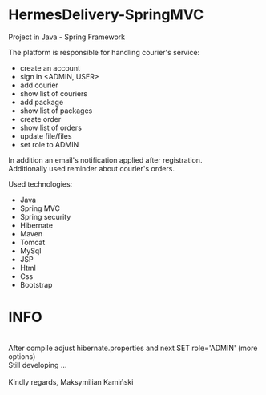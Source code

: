 # HermesDelivery-SpringMVC

Project in Java - Spring Framework

The platform is responsible for handling courier's service:
- create an account
- sign in <ADMIN, USER>
- add courier
- show list of couriers
- add package
- show list of packages
- create order
- show list of orders
- update file/files
- set role to ADMIN

In addition an email's notification applied after registration. </br>
Additionally used reminder about courier's orders.

Used technologies:
- Java 
- Spring MVC
- Spring security
- Hibernate
- Maven
- Tomcat
- MySql
- JSP
- Html
- Css
- Bootstrap

<h1>INFO</h1></br>
After compile adjust hibernate.properties and next SET role='ADMIN' (more options) </br>
Still developing ...</br>
</br>
Kindly regards, Maksymilian Kamiński
